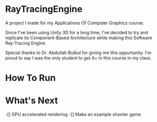 # RayTracingEngine
A project I made for my Applications Of Computer Graphics course.

Since I've been using Unity 3D for a long time, I've decided to try and replicate its Component-Based Architecture while making this Software Ray-Tracing Engine.

Special thanks to Dr. Abdullah Bulbul for giving me this oppurtunity.
I'm proud to say I was the only student to get A+ in this course in my class.

# How To Run

# What's Next
-[] GPU accelerated rendering
-[] Make an example shooter game
